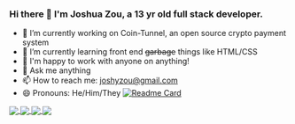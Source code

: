 ### Hi there 👋 I'm Joshua Zou, a 13 yr old full stack developer.


- 🔭 I’m currently working on Coin-Tunnel, an open source crypto payment system
- 🌱 I’m currently learning front end ~~garbage~~ things like HTML/CSS
- 👯 I'm happy to work with anyone on anything!
- 💬 Ask me anything
- 📫 How to reach me: joshyzou@gmail.com
- 😄 Pronouns: He/Him/They
[![Readme Card](https://github-readme-stats.vercel.app/api/pin/?username=Joshua-Zou&repo=Coin-Tunnel)](https://github.com/Joshua-Zou)

<a href="https://github.com/Joshua-Zou/">
  <img align="center" src="https://github-readme-stats.vercel.app/api/top-langs/?username=Joshua-Zou&langs_count=3" />
</a>
<a href="https://github.com/anuraghazra/convoychat">
  <img align="center" src="https://github-readme-stats.vercel.app/api?username=Joshua-Zou" />
</a>
<a href="https://github.com/Joshua-Zou">
  <img align="center" src="https://github-readme-stats.vercel.app/api/wakatime?username=Joshua_Zou"/>
</a>
<a href="https://github.com/Joshua-Zou/Coin-Tunnel">
  <img align="center" src="https://github-readme-stats.vercel.app/api/pin/?username=Joshua-Zou&repo=Coin-Tunnel" />
</a>
